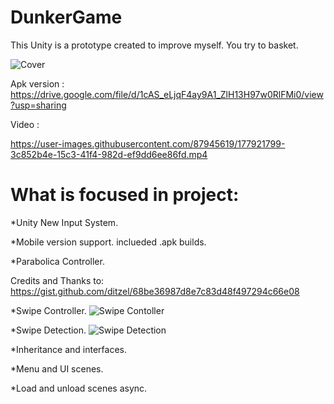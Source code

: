 # DunkerGame
 

This Unity is a prototype created to improve myself. You try to basket.

![Cover](https://user-images.githubusercontent.com/87945619/177921640-6fb88b87-a2c3-41c0-9be6-a28499763932.png)


Apk version : https://drive.google.com/file/d/1cAS_eLjqF4ay9A1_ZlH13H97w0RlFMi0/view?usp=sharing

Video : 

https://user-images.githubusercontent.com/87945619/177921799-3c852b4e-15c3-41f4-982d-ef9dd6ee86fd.mp4




# What is focused in project:

*Unity New Input System.

*Mobile version support. inclueded .apk builds.

*Parabolica Controller.

Credits and Thanks to: 
https://gist.github.com/ditzel/68be36987d8e7c83d48f497294c66e08

*Swipe Controller.
![Swipe Contoller](https://user-images.githubusercontent.com/87945619/177922120-e8dac970-0211-4c44-aee5-9a66a384093b.png)

*Swipe Detection.
![Swipe Detection](https://user-images.githubusercontent.com/87945619/177922140-7e8ba3f3-d8c9-482b-9313-76877c1f414b.png)

*Inheritance and interfaces.

*Menu and UI scenes.

*Load and unload scenes async.
